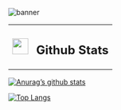 ![banner](https://user-images.githubusercontent.com/23173536/196979052-77cf1aac-372d-44e8-9be1-56e835bc7f76.png)

<table style="border-collapse: collapse; border: none;">
<tr style="border: none;">
<td style="border: none;">
<img src="https://cdn-icons-png.flaticon.com/512/2881/2881355.png" width="32" height="32" alt="" title="" class="img-small">
</td>
<td style="border: none;">
<h2>Github Stats</h2>
</td>
</tr>
</table>



[![Anurag’s github stats](https://github-readme-stats.vercel.app/api?username=berkbb)](https://github.com/berkbb)

[![Top Langs](https://github-readme-stats.vercel.app/api/top-langs/?username=berkbb&layout=compact)](https://github.com/berkbb)


